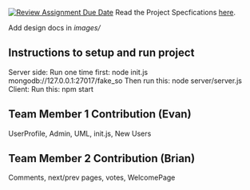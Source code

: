 [![Review Assignment Due Date](https://classroom.github.com/assets/deadline-readme-button-24ddc0f5d75046c5622901739e7c5dd533143b0c8e959d652212380cedb1ea36.svg)](https://classroom.github.com/a/gEJeiete)
Read the Project Specfications [here](https://docs.google.com/document/d/1zZjNk9cbNLz0mp_-YtyZxhMzUph97fVgCkSE4u2k5EA/edit?usp=sharing).

Add design docs in *images/*

## Instructions to setup and run project
Server side:
	Run one time first: node init.js mongodb://127.0.0.1:27017/fake_so 
	Then run this: node server/server.js
Client:
	Run this: npm start

## Team Member 1 Contribution (Evan)
UserProfile, Admin, UML, init.js, New Users
## Team Member 2 Contribution (Brian)
Comments, next/prev pages, votes, WelcomePage
